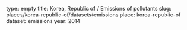 type: empty
title: Korea, Republic of / Emissions of pollutants
slug: places/korea-republic-of/datasets/emissions
place: korea-republic-of
dataset: emissions
year: 2014

